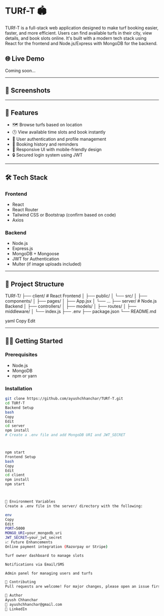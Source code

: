 # TURf-T 🏟️

TURf-T is a full-stack web application designed to make turf booking easier, faster, and more efficient. Users can find available turfs in their city, view details, and book slots online. It's built with a modern tech stack using React for the frontend and Node.js/Express with MongoDB for the backend.

## 🌐 Live Demo

Coming soon...

---

## 📸 Screenshots

<!-- Uncomment and update once available -->
<!--
![Homepage]()
![Booking Page](screenshots/booking.png)
-->

---

## 🚀 Features

- 🗺️ Browse turfs based on location
- 🕒 View available time slots and book instantly
- 👤 User authentication and profile management
- 📅 Booking history and reminders
- 📱 Responsive UI with mobile-friendly design
- 🔒 Secured login system using JWT

---

## 🛠️ Tech Stack

### Frontend
- React
- React Router
- Tailwind CSS or Bootstrap (confirm based on code)
- Axios

### Backend
- Node.js
- Express.js
- MongoDB + Mongoose
- JWT for Authentication
- Multer (if image uploads included)

---

## 📂 Project Structure

TURf-T/
├── client/ # React Frontend
│ ├── public/
│ └── src/
│ ├── components/
│ ├── pages/
│ ├── App.jsx
│ └── ...
├── server/ # Node.js Backend
│ ├── controllers/
│ ├── models/
│ ├── routes/
│ ├── middleware/
│ └── index.js
├── .env
├── package.json
└── README.md

yaml
Copy
Edit

---

## 🧑‍💻 Getting Started

### Prerequisites

- Node.js
- MongoDB
- npm or yarn

### Installation

```bash
git clone https://github.com/ayushchhanchar/TURf-T.git
cd TURf-T
Backend Setup
bash
Copy
Edit
cd server
npm install
# Create a .env file and add MongoDB URI and JWT_SECRET



npm start
Frontend Setup
bash
Copy
Edit
cd client
npm install
npm start



📌 Environment Variables
Create a .env file in the server/ directory with the following:

env
Copy
Edit
PORT=5000
MONGO_URI=your_mongodb_uri
JWT_SECRET=your_jwt_secret
📈 Future Enhancements
Online payment integration (Razorpay or Stripe)

Turf owner dashboard to manage slots

Notifications via Email/SMS

Admin panel for managing users and turfs

🤝 Contributing
Pull requests are welcome! For major changes, please open an issue first to discuss what you would like to change.

🧑 Author
Ayush Chhanchar
📧 ayushchhanchar@gmail.com
🔗 LinkedIn

